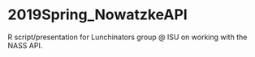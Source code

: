 # 2019Spring_NowatzkeAPI
R script/presentation for Lunchinators group @ ISU on working with the NASS API.
